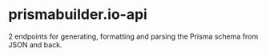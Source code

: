 # prismabuilder.io-api

2 endpoints for generating, formatting and parsing the Prisma schema from JSON and back.
